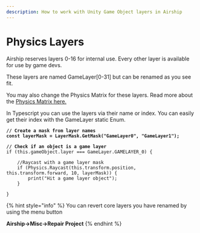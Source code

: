 ```yaml
---
description: How to work with Unity Game Object layers in Airship
---
```


# Physics Layers

Airship reserves layers 0-16 for internal use. Every other layer is available for use by game devs.

These layers are named GameLayer\[0-31] but can be renamed as you see fit.&#x20;

You may also change the Physics Matrix for these layers. Read more about the  [Physics Matrix here.](https://docs.unity3d.com/Manual/LayerBasedCollision.html)

In Typescript you can use the layers via their name or index.  You can easily get their index with the GameLayer static Enum.

<pre class="language-typescript"><code class="lang-typescript"><strong>// Create a mask from layer names
</strong><strong>const layerMask = LayerMask.GetMask("GameLayer0", "GameLayer1");
</strong><strong>
</strong><strong>// Check if an object is a game layer
</strong>if (this.gameObject.layer === GameLayer.GAMELAYER_0) {

	//Raycast with a game layer mask
	if (Physics.Raycast(this.transform.position, this.transform.forward, 10, layerMask)) {
		print("Hit a game layer object");
	}
	
}
</code></pre>

{% hint style="info" %}
You can revert core layers you have renamed by using the menu button&#x20;

**Airship->Misc->Repair Project**&#x20;
{% endhint %}

